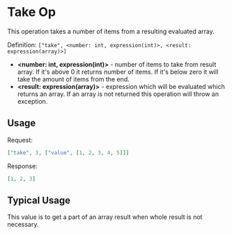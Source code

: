 # Take Op

This operation takes a number of items from a resulting evaluated array. 

Definition: `["take", <number: int, expression(int)>, <result: expression(array)>]`

* __&lt;number: int, expression(int)&gt;__ - number of items to take from result array. If it's above 0 it returns number of items.
  If it's below zero it will take the amount of items from the end.
* __&lt;result: expression(array)&gt;__ - expression which will be evaluated which returns an array.
  If an array is not returned this operation will throw an exception.

## Usage


Request:
```json
["take", 3, ["value", [1, 2, 3, 4, 5]]]
```


Response:
```json
[1, 2, 3]
```


## Typical Usage

This value is to get a part of an array result when whole result is not necessary.